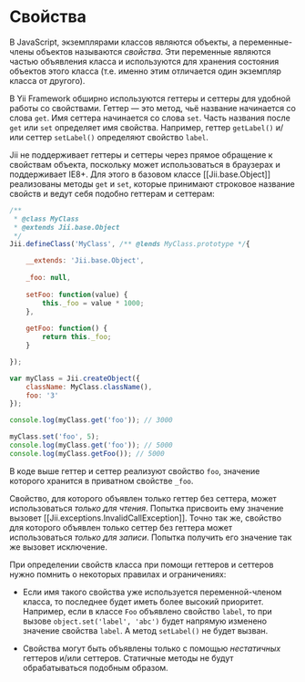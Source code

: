 Свойства
========

В JavaScript, экземплярами классов являются объекты, а переменные-члены объектов называются *свойства*.
Эти переменные являются частью объявления класса и используются для хранения состояния объектов этого класса
(т.е. именно этим отличается один экземпляр класса от другого).

В Yii Framework обширно используются геттеры и сеттеры для удобной работы со свойствами. Геттер — это метод,
чьё название начинается со слова `get`. Имя сеттера начинается со слова  `set`. Часть названия после `get` или
`set` определяет имя свойства. Например, геттер `getLabel()` и/или сеттер `setLabel()` определяют свойство
`label`.

Jii не поддерживает геттеры и сеттеры через прямое обращение к свойствам объекта, поскольку может использоваться
в браузерах и поддерживает IE8+. Для этого в базовом классе [[Jii.base.Object]] реализованы методы `get` и `set`,
которые принимают строковое название свойств и ведут себя подобно геттерам и сеттерам:

```js
/**
 * @class MyClass
 * @extends Jii.base.Object
 */
Jii.defineClass('MyClass', /** @lends MyClass.prototype */{

	__extends: 'Jii.base.Object',
	
	_foo: null,
	
	setFoo: function(value) {
	    this._foo = value * 1000;
	},
	
	getFoo: function() {
	    return this._foo;
	}

});

var myClass = Jii.createObject({
    className: MyClass.className(),
    foo: '3'
});

console.log(myClass.get('foo')); // 3000

myClass.set('foo', 5);
console.log(myClass.get('foo')); // 5000
console.log(myClass.getFoo()); // 5000
```

В коде выше геттер и сеттер реализуют свойство `foo`, значение которого хранится в приватном свойстве `_foo`.

Свойство, для которого объявлен только геттер без сеттера, может использоваться *только для чтения*. Попытка присвоить
ему значение вызовет [[Jii.exceptions.InvalidCallException]]. Точно так же, свойство для которого объявлен
только сеттер без геттера может использоваться *только для записи*. Попытка получить его значение так же вызовет
исключение.

При определении свойств класса при помощи геттеров и сеттеров нужно помнить о некоторых правилах и ограничениях:

* Если имя такого свойства уже используется переменной-членом класса, то последнее будет иметь более высокий приоритет.
  Например, если в классе `Foo` объявлено свойство `label`, то при вызове `object.set('label', 'abc')` будет напрямую
  изменено значение свойства `label`. А метод `setLabel()` не будет вызван.

* Свойства могут быть объявлены только с помощью *нестатичных* геттеров и/или сеттеров. Статичные методы не будут
  обрабатываться подобным образом.
